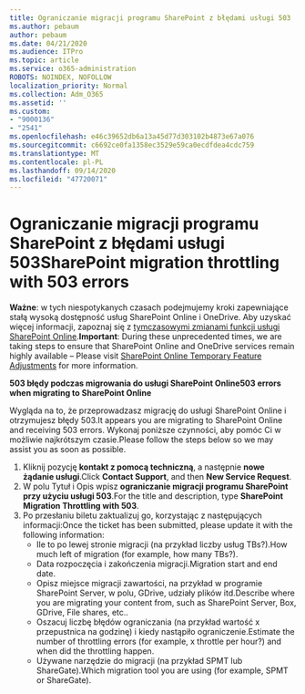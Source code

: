 ```yaml
---
title: Ograniczanie migracji programu SharePoint z błędami usługi 503
ms.author: pebaum
author: pebaum
ms.date: 04/21/2020
ms.audience: ITPro
ms.topic: article
ms.service: o365-administration
ROBOTS: NOINDEX, NOFOLLOW
localization_priority: Normal
ms.collection: Adm_O365
ms.assetid: ''
ms.custom:
- "9000136"
- "2541"
ms.openlocfilehash: e46c39652db6a13a45d77d303102b4873e67a076
ms.sourcegitcommit: c6692ce0fa1358ec3529e59ca0ecdfdea4cdc759
ms.translationtype: MT
ms.contentlocale: pl-PL
ms.lasthandoff: 09/14/2020
ms.locfileid: "47720071"
---
```

# <a name="sharepoint-migration-throttling-with-503-errors"></a><span data-ttu-id="06dea-102">Ograniczanie migracji programu SharePoint z błędami usługi 503</span><span class="sxs-lookup"><span data-stu-id="06dea-102">SharePoint migration throttling with 503 errors</span></span>

<span data-ttu-id="06dea-103">**Ważne**: w tych niespotykanych czasach podejmujemy kroki zapewniające stałą wysoką dostępność usług SharePoint Online i OneDrive. Aby uzyskać więcej informacji, zapoznaj się z [tymczasowymi zmianami funkcji usługi SharePoint Online](https://aka.ms/ODSPAdjustments).</span><span class="sxs-lookup"><span data-stu-id="06dea-103">**Important**: During these unprecedented times, we are taking steps to ensure that SharePoint Online and OneDrive services remain highly available – Please visit [SharePoint Online Temporary Feature Adjustments](https://aka.ms/ODSPAdjustments) for more information.</span></span>

<span data-ttu-id="06dea-104">**503 błędy podczas migrowania do usługi SharePoint Online**</span><span class="sxs-lookup"><span data-stu-id="06dea-104">**503 errors when migrating to SharePoint Online**</span></span>

<span data-ttu-id="06dea-105">Wygląda na to, że przeprowadzasz migrację do usługi SharePoint Online i otrzymujesz błędy 503.</span><span class="sxs-lookup"><span data-stu-id="06dea-105">It appears you are migrating to SharePoint Online and receiving 503 errors.</span></span> <span data-ttu-id="06dea-106">Wykonaj poniższe czynności, aby pomóc Ci w możliwie najkrótszym czasie.</span><span class="sxs-lookup"><span data-stu-id="06dea-106">Please follow the steps below so we may assist you as soon as possible.</span></span> 

1. <span data-ttu-id="06dea-107">Kliknij pozycję **kontakt z pomocą techniczną**, a następnie **nowe żądanie usługi**.</span><span class="sxs-lookup"><span data-stu-id="06dea-107">Click **Contact Support**, and then **New Service Request**.</span></span>
2. <span data-ttu-id="06dea-108">W polu Tytuł i Opis wpisz **ograniczanie migracji programu SharePoint przy użyciu usługi 503**.</span><span class="sxs-lookup"><span data-stu-id="06dea-108">For the title and description, type **SharePoint Migration Throttling with 503**.</span></span>
3. <span data-ttu-id="06dea-109">Po przesłaniu biletu zaktualizuj go, korzystając z następujących informacji:</span><span class="sxs-lookup"><span data-stu-id="06dea-109">Once the ticket has been submitted, please update it with the following information:</span></span>
    - <span data-ttu-id="06dea-110">Ile to po lewej stronie migracji (na przykład liczby usług TBs?).</span><span class="sxs-lookup"><span data-stu-id="06dea-110">How much left of migration (for example, how many TBs?).</span></span>
    - <span data-ttu-id="06dea-111">Data rozpoczęcia i zakończenia migracji.</span><span class="sxs-lookup"><span data-stu-id="06dea-111">Migration start and end date.</span></span>
    - <span data-ttu-id="06dea-112">Opisz miejsce migracji zawartości, na przykład w programie SharePoint Server, w polu, GDrive, udziały plików itd.</span><span class="sxs-lookup"><span data-stu-id="06dea-112">Describe where you are migrating your content from, such as SharePoint Server, Box, GDrive, File shares, etc..</span></span>
    - <span data-ttu-id="06dea-113">Oszacuj liczbę błędów ograniczania (na przykład wartość x przepustnica na godzinę) i kiedy nastąpiło ograniczenie.</span><span class="sxs-lookup"><span data-stu-id="06dea-113">Estimate the number of throttling errors (for example, x throttle per hour?) and when did the throttling happen.</span></span>
    - <span data-ttu-id="06dea-114">Używane narzędzie do migracji (na przykład SPMT lub ShareGate).</span><span class="sxs-lookup"><span data-stu-id="06dea-114">Which migration tool you are using (for example, SPMT or ShareGate).</span></span>


